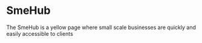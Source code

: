 # SmeHub
The SmeHub is a yellow page where small scale businesses are quickly and easily accessible to clients 
